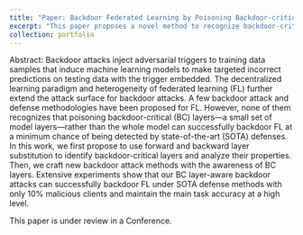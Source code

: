 ```yaml
---
title: "Paper: Backdoor Federated Learning by Poisoning Backdoor-critical Layers (Under Review)"
excerpt: "This paper proposes a novel method to recognize backdoor-critical layers and a attack strategy to backdoor Federated Learning. <br/><img src='/images/LPA.png'>"
collection: portfolio
---
```


Abstract: Backdoor attacks inject adversarial triggers to training data samples that induce machine learning models to make targeted incorrect predictions on testing data with the trigger embedded. The decentralized learning paradigm and heterogeneity of federated learning (FL) further extend the attack surface for backdoor attacks. A few backdoor attack and defense methodologies have been proposed for FL. However, none of them recognizes that poisoning backdoor-critical (BC) layers—a small set of model layers—rather than the whole model can successfully backdoor FL at a minimum
chance of being detected by state-of-the-art (SOTA) defenses. In this work, we first propose to use forward and backward layer substitution to identify backdoor-critical layers and analyze their properties. Then, we craft new backdoor attack methods with the awareness of BC layers. Extensive experiments show that our BC layer-aware backdoor attacks can successfully backdoor FL under SOTA defense methods with only 10% malicious clients and maintain the main task accuracy at a high level.

This paper is under review in a Conference.
